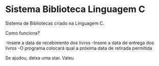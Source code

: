 # Sistema Biblioteca Linguagem C

Sistema de Bibliotecas criado na Linguagem C.

Como funciona?

-Insere a data de recebimento dos livros
-Insere a data de entrega dos livros
-O programa colocará qual a próxima data de retirada permitida
  
  
Se ajudou, deixa uma star. Valeu
